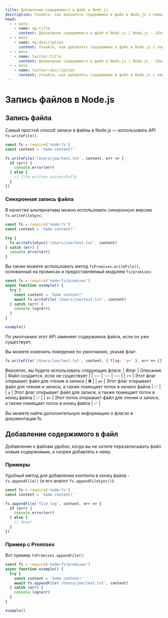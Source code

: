 ```yaml
---
title: Добавление содержимого в файл в Node.js
description: Узнайте, как добавлять содержимое в файл в Node.js с помощью методов fs.appendFile() и fs.appendFileSync(), с примерами и фрагментами кода.
head:
  - - meta
    - name: og:title
      content: Добавление содержимого в файл в Node.js | Node.js - iDoc.dev
  - - meta
    - name: og:description
      content: Узнайте, как добавлять содержимое в файл в Node.js с помощью методов fs.appendFile() и fs.appendFileSync(), с примерами и фрагментами кода.
  - - meta
    - name: twitter:title
      content: Добавление содержимого в файл в Node.js | Node.js - iDoc.dev
  - - meta
    - name: twitter:description
      content: Узнайте, как добавлять содержимое в файл в Node.js с помощью методов fs.appendFile() и fs.appendFileSync(), с примерами и фрагментами кода.
---
```



# Запись файлов в Node.js

## Запись файла

Самый простой способ записи в файлы в Node.js — использовать API `fs.writeFile()`.

```javascript
const fs = require('node:fs')
const content = 'Some content!'

fs.writeFile('/Users/joe/test.txt', content, err => {
  if (err) {
    console.error(err)
  } else {
    // file written successfully
  }
})
```

### Синхронная запись файла

В качестве альтернативы можно использовать синхронную версию `fs.writeFileSync`:

```javascript
const fs = require('node:fs')
const content = 'Some content!'

try {
  fs.writeFileSync('/Users/joe/test.txt', content)
} catch (err) {
  console.error(err)
}
```

Вы также можете использовать метод `fsPromises.writeFile()`, основанный на промисах и предоставляемый модулем `fs/promises`:

```javascript
const fs = require('node:fs/promises')
async function example() {
  try {
    const content = 'Some content!'
    await fs.writeFile('/Users/joe/test.txt', content)
  } catch (err) {
    console.log(err)
  }
}

example()
```

По умолчанию этот API заменяет содержимое файла, если он уже существует.

Вы можете изменить поведение по умолчанию, указав флаг:

```javascript
fs.writeFile('/Users/joe/test.txt', content, { flag: 'a+' }, err => [])
```

Вероятно, вы будете использовать следующие флаги:
| Флаг | Описание | Файл создается, если не существует |
| --- | --- | --- |
| `r+` | Этот флаг открывает файл для чтения и записи | :x: |
| `w+` | Этот флаг открывает файл для чтения и записи, а также помещает поток в начало файла | :white_check_mark: |
| `a` | Этот флаг открывает файл для записи, а также помещает поток в конец файла | :white_check_mark: |
| `a+` | Этот поток открывает файл для чтения и записи, а также помещает поток в конец файла | :white_check_mark: |

Вы можете найти дополнительную информацию о флагах в документации fs.

## Добавление содержимого в файл

Добавление к файлам удобно, когда вы не хотите перезаписывать файл новым содержимым, а скорее добавлять к нему.


### Примеры

Удобный метод для добавления контента в конец файла - `fs.appendFile()` (и его аналог `fs.appendFileSync()`):

```javascript
const fs = require('node:fs')
const content = 'Some content!'

fs.appendFile('file_log', content, err => {
  if (err) {
    console.error(err)
  } else {
    // done!
  }
})
```

### Пример с Promises

Вот пример `fsPromises.appendFile()`:

```javascript
const fs = require('node:fs/promises')
async function example() {
  try {
    const content = 'Some content!'
    await fs.appendFile('/Users/joe/test.txt', content)
  } catch (err) {
    console.log(err)
  }
}

example()
```

